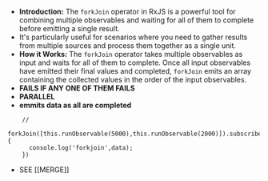- **Introduction:** The `forkJoin` operator in RxJS is a powerful tool for combining multiple observables and waiting for all of them to complete before emitting a single result. 
- It's particularly useful for scenarios where you need to gather results from multiple sources and process them together as a single unit.
- **How it Works:** The `forkJoin` operator takes multiple observables as input and waits for all of them to complete. Once all input observables have emitted their final values and completed, `forkJoin` emits an array containing the collected values in the order of the input observables.
- **FAILS IF ANY ONE OF THEM FAILS**
- **PARALLEL**
- **emmits data as all are completed**

```
    //
    forkJoin([this.runObservable(5000),this.runObservable(2000)]).subscribe((data)=>{
      console.log('forkjoin',data);
    })
```

- SEE [[MERGE]]